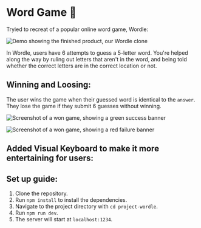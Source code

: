 # Word Game 🎲

Tryied to recreat of a popular online word game, Wordle:

![Demo showing the finished product, our Wordle clone](docs/wordle-demo.gif)

In Wordle, users have 6 attempts to guess a 5-letter word. You're helped along the way by ruling out letters that aren't in the word, and being told whether the correct letters are in the correct location or not.

## Winning and Loosing:

The user wins the game when their guessed word is identical to the `answer`. They lose the game if they submit 6 guesses without winning.

![Screenshot of a won game, showing a green success banner](docs/happy-banner.png)


![Screenshot of a won game, showing a red failure banner](docs/sad-banner.png)


## Added Visual Keyboard to make it more entertaining for users:


## Set up guide:
1. Clone the repository.
2. Run `npm install` to install the dependencies.
3. Navigate to the project directory with `cd project-wordle`.
4. Run `npm run dev`.
5. The server will start at `localhost:1234`.
